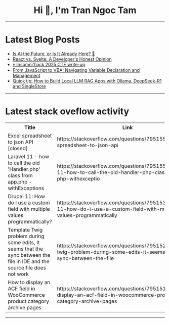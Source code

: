 <h1 align="center">Hi 👋, I'm Tran Ngoc Tam</h1>

---

# Latest Blog Posts 
<!-- BLOG-POST-LIST:START -->
- [Is AI the Future, or Is It Already Here? 🤖](https://dev.to/diamantino_almeida/is-ai-the-future-or-is-it-already-here-d10)
- [React vs. Svelte: A Developer&#39;s Honest Opinion](https://dev.to/ezek-iel/react-vs-svelte-a-developers-honest-opinion-jj7)
- [💀 Insomni&#39;hack 2025 CTF write-up](https://dev.to/kkrypt0nn/insomnihack-2025-ctf-write-up-1boo)
- [From JavaScript to VBA: Navigating Variable Declaration and Management](https://dev.to/michaellarocca/from-javascript-to-vba-navigating-variable-declaration-and-management-22cj)
- [Quick tip: How to Build Local LLM RAG Apps with Ollama, DeepSeek-R1 and SingleStore](https://dev.to/singlestore/quick-tip-how-to-build-local-llm-rag-apps-with-ollama-deepseek-r1-and-singlestore-1nm4)
<!-- BLOG-POST-LIST:END -->

---

# Latest stack oveflow activity
<table>
  <tr><th>Title</th><th>Link</th></tr>
  <!-- STACKOVERFLOW:START --><tr><td>Excel spreadsheet to json API [closed]</td><td>https://stackoverflow.com/questions/79515529/excel-spreadsheet-to-json-api</td></tr><tr><td>Laravel 11 - how to call the old &#39;Handler.php&#39; class from app.php - withExceptions</td><td>https://stackoverflow.com/questions/79515507/laravel-11-how-to-call-the-old-handler-php-class-from-app-php-withexceptio</td></tr><tr><td>Drupal 11: How do I use a custom field with multiple values programmatically?</td><td>https://stackoverflow.com/questions/79515334/drupal-11-how-do-i-use-a-custom-field-with-multiple-values-programmatically</td></tr><tr><td>Template Twig problem during some edits, It seems that the sync between the file in IDE and the source file does not work</td><td>https://stackoverflow.com/questions/79515230/template-twig-problem-during-some-edits-it-seems-that-the-sync-between-the-file</td></tr><tr><td>How to display an ACF field in WooCommerce product category archive pages</td><td>https://stackoverflow.com/questions/79515106/how-to-display-an-acf-field-in-woocommerce-product-category-archive-pages</td></tr><!-- STACKOVERFLOW:END -->
</table>

---


